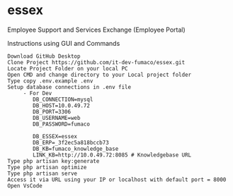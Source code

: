 # essex
Employee Support and Services Exchange (Employee Portal)

Instructions using GUI and Commands

    Download GitHub Desktop
    Clone Project https://github.com/it-dev-fumaco/essex.git
    Locate Project Folder on your local PC
    Open CMD and change directory to your Local project folder
    Type copy .env.example .env
    Setup database connections in .env file
         - For Dev
            DB_CONNECTION=mysql
            DB_HOST=10.0.49.72
            DB_PORT=3306
            DB_USERNAME=web
            DB_PASSWORD=fumaco
            
            DB_ESSEX=essex
            DB_ERP=_3f2ec5a818bccb73
            DB_KB=fumaco_knowledge_base
            LINK_KB=http://10.0.49.72:8085 # Knowledgebase URL
    Type php artisan key:generate
    Type php artisan optimize
    Type php artisan serve
    Access it via URL using your IP or localhost with default port = 8000
    Open VsCode
